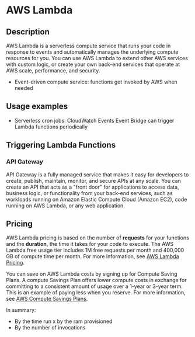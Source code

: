 # AWS Lambda

## Description

AWS Lambda is a serverless compute service that runs your code in response to events and automatically manages the underlying compute resources for you. You can use AWS Lambda to extend other AWS services with custom logic, or create your own back-end services that operate at AWS scale, performance, and security.

- Event-driven compute service: functions get invoked by AWS when needed

## Usage examples

- Serverless cron jobs: CloudWatch Events Event Bridge can trigger Lambda functions periodically

## Triggering Lambda Functions

### API Gateway

API Gateway is a fully managed service that makes it easy for developers to create, publish, maintain, monitor, and secure APIs at any scale. You can create an API that acts as a "front door" for applications to access data, business logic, or functionality from your back-end services, such as workloads running on Amazon Elastic Compute Cloud (Amazon EC2), code running on AWS Lambda, or any web application.

## Pricing

AWS Lambda pricing is based on the number of **requests** for your functions and the **duration**, the time it takes for your code to execute. The AWS Lambda free usage tier includes 1M free requests per month and 400,000 GB of compute time per month. For more information, see [AWS Lambda Pricing](https://aws.amazon.com/lambda/pricing/).

You can save on AWS Lambda costs by signing up for Compute Saving Plans. A compute Savings Plan offers lower compute costs in exchange for committing to a consistent amount of usage over a 1-year or 3-year term. This is an example of paying less when you reserve. For more information, see [AWS Compute Savings Plans](https://aws.amazon.com/savingsplans/compute/).

In summary:

- By the time run x by the ram provisioned
- By the number of invocations
